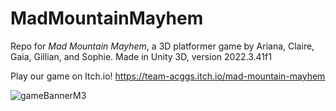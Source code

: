 # MadMountainMayhem
 Repo for _Mad Mountain Mayhem_, a 3D platformer game by Ariana, Claire, Gaia, Gillian, and Sophie. Made in Unity 3D, version 2022.3.41f1

 Play our game on Itch.io! https://team-acggs.itch.io/mad-mountain-mayhem 

![gameBannerM3](https://github.com/ssianen/MadMountainMayhem/blob/main/gameBannerM3.png)

